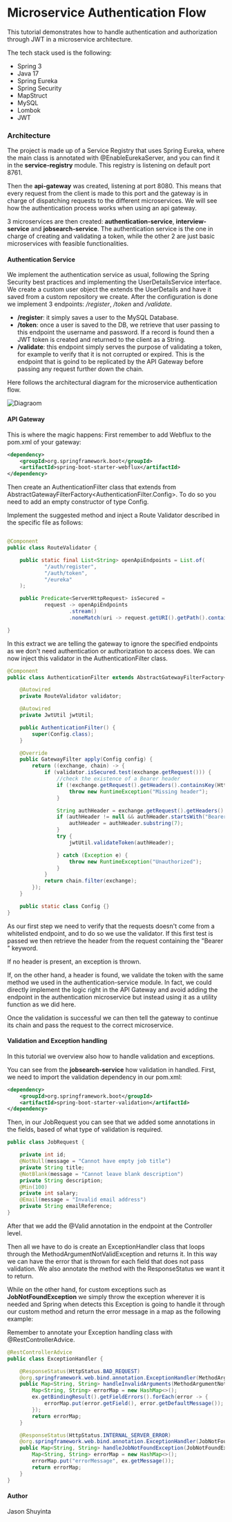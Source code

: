 # Microservice Authentication Flow
This tutorial demonstrates how to handle authentication and authorization through JWT in a microservice architecture.

The tech stack used is the following:

- Spring 3 
- Java 17
- Spring Eureka
- Spring Security
- MapStruct
- MySQL
- Lombok
- JWT

### Architecture
The project is made up of a Service Registry that uses Spring Eureka, where the main class is annotated with @EnableEurekaServer, and you can find it in the
**service-registry** module. This registry is listening on default port 8761.

Then the **api-gateway** was created, listening at port 8080. This means that every request from the client is made to this port and the gateway is in charge
of dispatching requests to the different microservices. 
We will see how the authentication process works when using an api gateway.

3 microservices are then created: **authentication-service**, **interview-service** and **jobsearch-service**.
The authentication service is the one in charge of creating and validating a token, while the other 2 are just basic microservices with feasible functionalities.

#### Authentication Service
We implement the authentication service as usual, following the Spring Security best practices and implementing the UserDetailsService interface.
We create a custom user object the extends the UserDetails and have it saved from a custom repository we create.
After the configuration is done we implement 3 endpoints: */register*, */token* and */validate*.

- **/register**: it simply saves a user to the MySQL Database.
- **/token**: once a user is saved to the DB, we retrieve that user passing to this endpoint the username and password. If a record is found then a 
JWT token is created and returned to the client as a String.
- **/validate**: this endpoint simply serves the purpose of validating a token, for example to verify that it is not corrupted or expired. This is the endpoint
that is goind to be replicated by the API Gateway before passing any request further down the chain.

Here follows the architectural diagram for the microservice authentication flow.

![Diagraom](C:\Users\jason\OneDrive\Desktop\Doc\microservice-authentication\AuthenticationFlow.png)

#### API Gateway
This is where the magic happens:
First remember to add Webflux to the pom.xml of your gateway:
```xml
<dependency>
    <groupId>org.springframework.boot</groupId>
    <artifactId>spring-boot-starter-webflux</artifactId>
</dependency>
```
Then create an AuthenticationFilter class that extends from AbstractGatewayFilterFactory<AuthenticationFilter.Config>.
To do so you need to add an empty constructor of type Config.

Implement the suggested method and inject a Route Validator described in the specific file as follows: 
```java

@Component
public class RouteValidator {

    public static final List<String> openApiEndpoints = List.of(
            "/auth/register",
            "/auth/token",
            "/eureka"
    );

    public Predicate<ServerHttpRequest> isSecured =
            request -> openApiEndpoints
                    .stream()
                    .noneMatch(uri -> request.getURI().getPath().contains(uri));

}
```
In this extract we are telling the gateway to ignore the specified endpoints as we don't need authentication or authorization to access does.
We can now inject this validator in the AuthenticationFilter class.

```java
@Component
public class AuthenticationFilter extends AbstractGatewayFilterFactory<AuthenticationFilter.Config> {

    @Autowired
    private RouteValidator validator;

    @Autowired
    private JwtUtil jwtUtil;

    public AuthenticationFilter() {
        super(Config.class);
    }

    @Override
    public GatewayFilter apply(Config config) {
        return ((exchange, chain) -> {
            if (validator.isSecured.test(exchange.getRequest())) {
                //check the existence of a Bearer header
                if (!exchange.getRequest().getHeaders().containsKey(HttpHeaders.AUTHORIZATION)) {
                    throw new RuntimeException("Missing header");
                }

                String authHeader = exchange.getRequest().getHeaders().get(HttpHeaders.AUTHORIZATION).get(0);
                if (authHeader != null && authHeader.startsWith("Bearer ")) {
                    authHeader = authHeader.substring(7);
                }
                try {
                    jwtUtil.validateToken(authHeader);

                } catch (Exception e) {
                    throw new RuntimeException("Unauthorized");
                }
            }
            return chain.filter(exchange);
        });
    }

    public static class Config {}
}

```
As our first step we need to verify that the requests doesn't come from a whitelisted endpoint, and to do so we use the validator.
If this first test is passed we then retrieve the header from the request containing the "Bearer " keyword.

If no header is present, an exception is thrown.

If, on the other hand, a header is found, we validate the token with the same method we used in the authentication-service module. In fact, 
we could directly implement the logic right in the API Gateway and avoid adding the endpoint in the authentication microservice but instead
using it as a utility function as we did here.

Once the validation is successful we can then tell the gateway to continue its chain and pass the request to the correct microservice.


#### Validation and Exception handling
In this tutorial we overview also how to handle validation and exceptions.

You can see from the **jobsearch-service** how validation in handled. First, we need to import the validation dependency in our pom.xml:
```xml
<dependency>
    <groupId>org.springframework.boot</groupId>
    <artifactId>spring-boot-starter-validation</artifactId>
</dependency>
```
Then, in our JobRequest you can see that we added some annotations in the fields, based of what type of validation is required.
```java
public class JobRequest {

    private int id;
    @NotNull(message = "Cannot have empty job title")
    private String title;
    @NotBlank(message = "Cannot leave blank description")
    private String description;
    @Min(100)
    private int salary;
    @Email(message = "Invalid email address")
    private String emailReference;
}
```

After that we add the @Valid annotation in the endpoint at the Controller level.


Then all we have to do is create an ExceptionHandler class that loops through the MethodArgumentNotValidException and returns it. In this way we can have
the error that is thrown for each field that does not pass validation. We also annotate the method with the ResponseStatus we want it to return.

While on the other hand, for custom exceptions such as **JobNotFoundException** we simply throw the exception wherever it is needed and Spring when
detects this Exception is going to handle it through our custom method and return the error message in a map as the following example:

Remember to annotate your Exception handling class with @RestControllerAdvice.
```java
@RestControllerAdvice
public class ExceptionHandler {

    @ResponseStatus(HttpStatus.BAD_REQUEST)
    @org.springframework.web.bind.annotation.ExceptionHandler(MethodArgumentNotValidException.class)
    public Map<String, String> handleInvalidArguments(MethodArgumentNotValidException ex) {
        Map<String, String> errorMap = new HashMap<>();
        ex.getBindingResult().getFieldErrors().forEach(error -> {
            errorMap.put(error.getField(), error.getDefaultMessage());
        });
        return errorMap;
    }

    @ResponseStatus(HttpStatus.INTERNAL_SERVER_ERROR)
    @org.springframework.web.bind.annotation.ExceptionHandler(JobNotFoundException.class)
    public Map<String, String> handleJobNotFoundException(JobNotFoundException ex) {
        Map<String, String> errorMap = new HashMap<>();
        errorMap.put("errorMessage", ex.getMessage());
        return errorMap;
    }
}

```
#### Author
Jason Shuyinta
